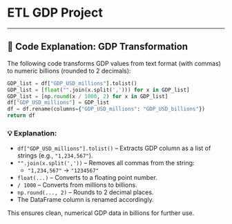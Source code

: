 # ETL GDP Project


---

## 🔄 Code Explanation: GDP Transformation

The following code transforms GDP values from text format (with commas) to numeric billions (rounded to 2 decimals):

```python
GDP_list = df["GDP_USD_millions"].tolist()
GDP_list = [float("".join(x.split(','))) for x in GDP_list]
GDP_list = [np.round(x / 1000, 2) for x in GDP_list]
df["GDP_USD_millions"] = GDP_list
df = df.rename(columns={"GDP_USD_millions": "GDP_USD_billions"})
return df
```

### 💡 Explanation:

- `df["GDP_USD_millions"].tolist()` – Extracts GDP column as a list of strings (e.g., `"1,234,567"`).
- `"".join(x.split(','))` – Removes all commas from the string:
  - `"1,234,567"` → `"1234567"`
- `float(...)` – Converts to a floating point number.
- `/ 1000` – Converts from millions to billions.
- `np.round(..., 2)` – Rounds to 2 decimal places.
- The DataFrame column is renamed accordingly.

This ensures clean, numerical GDP data in billions for further use.
